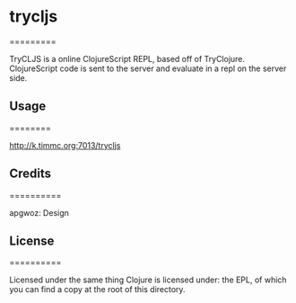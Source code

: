 # trycljs
=========

TryCLJS is a online ClojureScript REPL, based off of TryClojure.
ClojureScript code is sent to the server and evaluate in a repl on the server side.

## Usage
========

http://k.timmc.org:7013/trycljs

## Credits
==========

apgwoz: Design

## License
==========

Licensed under the same thing Clojure is licensed under: the EPL, of which you can find a copy at the root of this directory.
